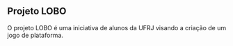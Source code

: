 Projeto LOBO
-
O projeto LOBO é uma iniciativa de alunos da UFRJ visando a criação de  um jogo de plataforma.
